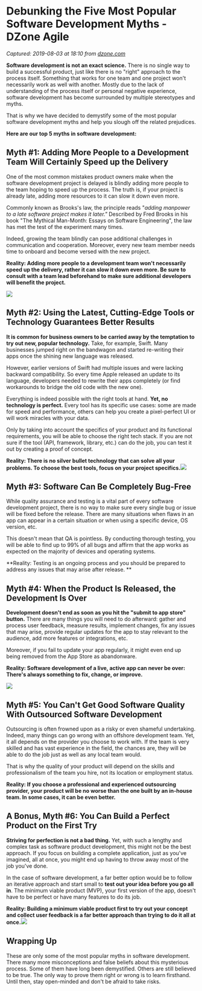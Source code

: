 # Debunking the Five Most Popular Software Development Myths - DZone Agile

_Captured: 2019-08-03 at 18:10 from [dzone.com](https://dzone.com/articles/debunking-the-5-most-popular-software-development?edition=510300&utm_source=Daily%20Digest&utm_medium=email&utm_campaign=Daily%20Digest%202019-08-03)_

**Software development is not an exact science.** There is no single way to build a successful product, just like there is no "right" approach to the process itself. Something that works for one team and one project won't necessarily work as well with another. Mostly due to the lack of understanding of the process itself or personal negative experience, software development has become surrounded by multiple stereotypes and myths.

That is why we have decided to demystify some of the most popular software development myths and help you slough off the related prejudices.

**Here are our top 5 myths in software development:**

## Myth #1: Adding More People to a Development Team Will Certainly Speed up the Delivery

One of the most common mistakes product owners make when the software development project is delayed is blindly adding more people to the team hoping to speed up the process. The truth is, if your project is already late, adding more resources to it can slow it down even more.

Commonly known as Brooks's law, the principle reads "_adding manpower to a late software project makes it later."_ Described by Fred Brooks in his book "The Mythical Man-Month: Essays on Software Engineering", the law has met the test of the experiment many times.

Indeed, growing the team blindly can pose additional challenges in communication and cooperation. Moreover, every new team member needs time to onboard and become versed with the new project.

**Reality: Adding more people to a development team won't necessarily speed up the delivery, rather it can slow it down even more. Be sure to consult with a team lead beforehand to make sure additional developers will benefit the project.**

![](https://s8.easternpeak.com/wp-content/uploads/2018/03/shutterstock_714489004-iloveimg-compressed.jpg)

## Myth #2: Using the Latest, Cutting-Edge Tools or Technology Guarantees Better Results

**It is common for business owners to be carried away by the temptation to try out new, popular technology.** Take, for example, Swift. Many businesses jumped right on the bandwagon and started re-writing their apps once the shining new language was released.

However, earlier versions of Swift had multiple issues and were lacking backward compatibility. So every time Apple released an update to its language, developers needed to rewrite their apps completely (or find workarounds to bridge the old code with the new one).

Everything is indeed possible with the right tools at hand. **Yet, no technology is perfect.** Every tool has its specific use cases: some are made for speed and performance, others can help you create a pixel-perfect UI or will work miracles with your data.

Only by taking into account the specifics of your product and its functional requirements, you will be able to choose the right tech stack. If you are not sure if the tool (API, framework, library, etc.) can do the job, you can test it out by creating a proof of concept.

**Reality: There is no silver bullet technology that can solve all your problems. To choose the best tools, focus on your project specifics.**![](https://s2.easternpeak.com/wp-content/uploads/2018/03/people-2605980_960_720.jpg)

## Myth #3: Software Can Be Completely Bug-Free

While quality assurance and testing is a vital part of every software development project, there is no way to make sure every single bug or issue will be fixed before the release. There are many situations when flaws in an app can appear in a certain situation or when using a specific device, OS version, etc.

This doesn't mean that QA is pointless. By conducting thorough testing, you will be able to find up to 99% of all bugs and affirm that the app works as expected on the majority of devices and operating systems.

**Reality: Testing is an ongoing process and you should be prepared to address any issues that may arise after release. **

## Myth #4: When the Product Is Released, the Development Is Over

**Development doesn't end as soon as you hit the "submit to app store" button.** There are many things you will need to do afterward: gather and process user feedback, measure results, implement changes, fix any issues that may arise, provide regular updates for the app to stay relevant to the audience, add more features or integrations, etc.

Moreover, if you fail to update your app regularly, it might even end up being removed from the App Store as abandonware.

**Reality: Software development of a live, active app can never be over: There's always something to fix, change, or improve.**

![](https://s5.easternpeak.com/wp-content/uploads/2018/03/office-2599309_960_720.jpg)

## Myth #5: You Can't Get Good Software Quality With Outsourced Software Development

Outsourcing is often frowned upon as a risky or even shameful undertaking. Indeed, many things can go wrong with an offshore development team. Yet, it all depends on the provider you choose to work with. If the team is very skilled and has vast experience in the field, the chances are, they will be able to do the job just as well as any local team would.

That is why the quality of your product will depend on the skills and professionalism of the team you hire, not its location or employment status.

**Reality: If you choose a professional and experienced outsourcing provider, your product will be no worse than the one built by an in-house team. In some cases, it can be even better.**

## A Bonus, Myth #6: You Can Build a Perfect Product on the First Try

**Striving for perfection is not a bad thing.** Yet, with such a lengthy and complex task as software product development, this might not be the best approach. If you focus on building a complete application, just as you've imagined, all at once, you might end up having to throw away most of the job you've done.

In the case of software development, a far better option would be to follow an iterative approach and start small to **test out your idea before you go all in**. The minimum viable product (MVP), your first version of the app, doesn't have to be perfect or have many features to do its job.

**Reality: Building a minimum viable product first to try out your concept and collect user feedback is a far better approach than trying to do it all at once.**![](https://s1.easternpeak.com/wp-content/uploads/2018/03/paper-3213924_960_720-iloveimg-compressed.jpg)

## **Wrapping Up**

These are only some of the most popular myths in software development. There many more misconceptions and false beliefs about this mysterious process. Some of them have long been demystified. Others are still believed to be true. The only way to prove them right or wrong is to learn firsthand. Until then, stay open-minded and don't be afraid to take risks.
